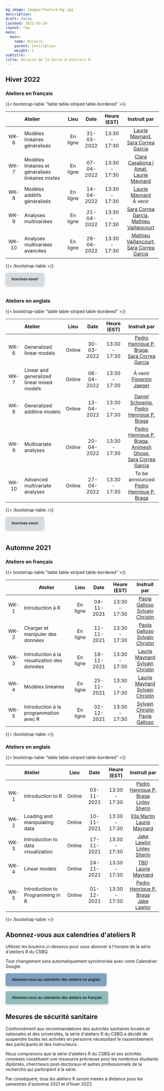 ```yaml
---
bg_image: images/feature-bg.jpg
description:
draft: false
lastmod: 2022-03-24
layout: faq
menu:
  main:
    name: Horaire
    parent: Inscription
    weight: 1
subtitle:
title: Horaire de la Série d'ateliers R
---
```


## Hiver 2022

### Ateliers en français

{{< bootstrap-table "table table-striped table-bordered" >}}

|       | Atelier                                           |   Lieu   |    Date    |  Heure (EST)  | Instruit par |
| :---: | :------------------------------------------------ | :------: | :--------: | :-----------: | :----------: |
| WK-6  | Modèles linéaires généralisés                     | En ligne | 31-03-2022 | 13:30 - 17:30 |   [Laurie Maynard, <br> Sara Correa Garcia](mailto:elm7008@umoncton.ca,sara.garcia@inrs.ca)    |
| WK-7  | Modèles linéaires et généralisés linéaires mixtes | En ligne | 07-04-2022 | 13:30 - 17:30 |   [Clara Casabona i Amat, <br> Laurie Maynard](mailto:Clara.Casabona.I.Amat@USherbrooke.ca,elm7008@umoncton.ca)    |
| WK-8  | Modèles additifs généralisés                      | En ligne | 14-04-2022 | 13:30 - 17:30 |   [Laurie Maynard](mailto:elm7008@umoncton.ca) <br> À venir    |
| WK-9  | Analyses multivariées                             | En ligne | 21-04-2022 | 13:30 - 17:30 |   [Sara Correa Garcia, <br>	Mathieu Vaillancourt](mailto:sara.garcia@inrs.ca,mathieu.vaillancourt.2@ulaval.ca)    |
| WK-10 | Analyses multivariées avancées                    | En ligne | 28-04-2022 | 13:30 - 17:30 |   [Mathieu Vaillancourt, <br> Sara Correa Garcia	](mailto:mathieu.vaillancourt.2@ulaval.ca,sara.garcia@inrs.ca)    |

{{< /bootstrap-table >}}

<div class="default">
     <a href="/fr/registration" class="cta btn-yellow" style="background-color: #D6DBDF; font-size: 12px; font-family: Helvetica, Arial, sans-serif; font-weight:bold; text-decoration: none; padding: 14px 20px; color: #1D2025; border-radius: 5px; display:inline-block; mso-padding-alt:0; box-shadow:0 3px 6px rgba(0,0,0,.2);"><!--[if mso]><i style="letter-spacing: 25px;mso-font-width:-100%;mso-text-raise:30pt"> </i><![endif]--><span style="mso-text-raise:15pt;">Inscrivez-vous!</span><!--[if mso]><i style="letter-spacing: 25px;mso-font-width:-100%"> </i><![endif]--></a>
</div>
<br>


### Ateliers en anglais

{{< bootstrap-table "table table-striped table-bordered" >}}

|       | Atelier                                    |  Lieu  |    Date    |  Heure (EST)  | Instruit par |
| :---: | :----------------------------------------- | :----: | :--------: | :-----------: | :----------: |
| WK-6  | Generalized linear models                  | Online | 30-03-2022 | 13:30 - 17:30 |   [Pedro Henrique P. Braga, <br> Sara Correa Garcia](mailto:ph.pereirabraga@gmail.com,sara.garcia@inrs.ca)    |
| WK-7  | Linear and generalized linear mixed models | Online | 06-04-2022 | 13:30 - 17:30 |   À venir <br> [Florentin Jaeger](mailto:jaeger.florentin_clemens@courrier.uqam.ca)   |
| WK-8  | Generalized additive models                | Online | 13-04-2022 | 13:30 - 17:30 |   [Daniel Schoenig, <br> Pedro Henrique P. Braga](mailto:schonig.daniel@courrier.uqam.ca,ph.pereirabraga@gmail.com)    |
| WK-9  | Multivariate analyses                      | Online | 20-04-2022 | 13:30 - 17:30 |   [Pedro Henrique P. Braga, <br> Animesh Ghose, <br> Sara Correa Garcia ](mailto:ph.pereirabraga@gmail.com,animesh.ghose@mail.mcgill.ca,sara.garcia@inrs.ca)    |
| WK-10 | Advanced multivariate analyses             | Online | 27-04-2022 | 13:30 - 17:30 |   To be announced <br> [Pedro Henrique P. Braga](mailto:ph.pereirabraga@gmail.com)    |

{{< /bootstrap-table >}}

<div class="default">
     <a href="/fr/registration" class="cta btn-yellow" style="background-color: #D6DBDF; font-size: 12px; font-family: Helvetica, Arial, sans-serif; font-weight:bold; text-decoration: none; padding: 14px 20px; color: #1D2025; border-radius: 5px; display:inline-block; mso-padding-alt:0; box-shadow:0 3px 6px rgba(0,0,0,.2);"><!--[if mso]><i style="letter-spacing: 25px;mso-font-width:-100%;mso-text-raise:30pt"> </i><![endif]--><span style="mso-text-raise:15pt;">Inscrivez-vous!</span><!--[if mso]><i style="letter-spacing: 25px;mso-font-width:-100%"> </i><![endif]--></a>
</div>
<br>

## Automne 2021

### Ateliers en français

{{< bootstrap-table "table table-striped table-bordered" >}}

|    | Atelier | Lieu | Date | Heure (EST) | Instruit par |
|:--:|-----------------|:--------:|:--------:|:----:|:----:|
| WK-1 | Introduction à R            |En ligne|04-11-2021|13:30 - 17:30|[Paola Galloso <br> Sylvain Christin](mailto:paola.lisset.galloso.sanchez@umontreal.ca,esc2203@umoncton.ca)|
| WK-2 | Charger et manipuler des données|En ligne|11-11-2021|13:30 - 17:30|[Paola Galloso <br> Sylvain Christin](mailto:paola.lisset.galloso.sanchez@umontreal.ca,esc2203@umoncton.ca)|
| WK-3 | Introduction à la visualization des données     |En ligne|18-11-2021|13:30 - 17:30|[Laurie Maynard <br> Sylvain Christin](mailto:elm7008@umoncton.ca,esc2203@umoncton.ca)|
| WK-4 | Modèles linéaires                |En ligne|25-11-2021|13:30 - 17:30|[Laurie Maynard <br> Sylvain Christin](mailto:elm7008@umoncton.ca,esc2203@umoncton.ca)|
| WK-5 | Introduction à la programmation avec R             |En ligne|02-12-2021|13:30 - 17:30|[Sylvain Christin <br> Paola Galloso](mailto:esc2203@umoncton.ca,paola.lisset.galloso.sanchez@umontreal.ca)|

{{< /bootstrap-table >}}

### Ateliers en anglais

{{< bootstrap-table "table table-striped table-bordered" >}}

| | Atelier | Lieu | Date | Heure (EST) | Instruit par |
|:---: |:-------------------|:--------:|:--------:|:----:|:----:|
| WK-1 | Introduction to R            |Online|03-11-2021|13:30 - 17:30|[Pedro Henrique P. Braga <br> Linley Sherin](mailto:ph.pereirabraga@gmail.com,linley.sherin@mail.mcgill.ca)|
| WK-2 | Loading and manipulating data |Online|10-11-2021|13:30 - 17:30|[Ella Martin <br> Laurie Maynard](mailto:ella.martin@mail.mcgill.ca,elm7008@umoncton.ca)|
| WK-3 | Introduction to data visualization |Online|17-11-2021|13:30 - 17:30|[Jake Lawlor <br> Linley Sherin](mailto:jake.lawlor@mail.mcgill.ca,linley.sherin@mail.mcgill.ca)|
| WK-4 | Linear models                | Online|24-11-2021|13:30 - 17:30|[TBD <br> Laurie Maynard](mailto:elm7008@umoncton.ca)|
| WK-5 | Introduction to Programming in R             |Online|01-12-2021|13:30 - 17:30|[Pedro Henrique P. Braga <br>	Jake Lawlor](mailto:ph.pereirabraga@gmail.com,jake.lawlor@mail.mcgill.ca)|

{{< /bootstrap-table >}}


## Abonnez-vous aux calendries d'ateliers R

Utilisez les boutons ci-dessous pour vous abonner à l'horaire de la série d'ateliers R du CSBQ. 

Tout changement sera automatiquement synchronisé avec votre Calendrier Google.


<div class="default">
     <a href="https://calendar.google.com/calendar/u/4?cid=NXFkbDJzOHQyamV0MWt0b29oaWkzdHBhdG9AZ3JvdXAuY2FsZW5kYXIuZ29vZ2xlLmNvbQ" class="cta btn-yellow" style="background-color: #81A1C1; font-size: 12px; font-family: Helvetica, Arial, sans-serif; font-weight:bold; text-decoration: none; padding: 14px 20px; color: #1D2025; border-radius: 5px; display:inline-block; mso-padding-alt:0; box-shadow:0 3px 6px rgba(0,0,0,.2);"><!--[if mso]><i style="letter-spacing: 25px;mso-font-width:-100%;mso-text-raise:30pt"> </i><![endif]--><span style="mso-text-raise:15pt;">Abonnez-vous au calendrier des ateliers en anglais</span><!--[if mso]><i style="letter-spacing: 25px;mso-font-width:-100%"> </i><![endif]--></a>
</div>
<br>
<div class="default">
     <a href="https://calendar.google.com/calendar/u/4?cid=Y2djaHBpMGRnMzFoNjc5bXQ0dGtycDM2MzhAZ3JvdXAuY2FsZW5kYXIuZ29vZ2xlLmNvbQ" class="cta btn-yellow" style="background-color: #8FBCBB; font-size: 12px; font-family: Helvetica, Arial, sans-serif; font-weight:bold; text-decoration: none; padding: 14px 20px; color: #1D2025; border-radius: 5px; display:inline-block; mso-padding-alt:0; box-shadow:0 3px 6px rgba(0,0,0,.2);"><!--[if mso]><i style="letter-spacing: 25px;mso-font-width:-100%;mso-text-raise:30pt"> </i><![endif]--><span style="mso-text-raise:15pt;">Abonnez-vous au calendrier des ateliers en français</span><!--[if mso]><i style="letter-spacing: 25px;mso-font-width:-100%"> </i><![endif]--></a>

## Mesures de sécurité sanitaire

Conformément aux recommandations des autorités sanitaires locales et nationales et des universités, la série d'ateliers R du CSBQ a décidé de suspendre toutes les activités en personne nécessitant le rassemblement des participants et des instructeurs.

Nous comprenons que la série d'ateliers R du CSBQ et ses activités connexes constituent une ressource précieuse pour les nombreux étudiants diplômés, chercheurs post-doctoraux et autres professionnels de la recherche qui participent à la série.

Par conséquent, tous les ateliers R seront menés à distance pour les semestres d'automne 2021 et d'hiver 2022.
